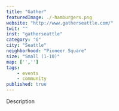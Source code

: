 ```yaml
---
title: "Gather"
featuredImage: ./-hamburgers.png
website: "http://www.gatherseattle.com/"
twit: ""
inst: "gatherseattle"
category: "G"
city: "Seattle"
neighborhood: "Pioneer Square"
size: "Small (1-10)"
map: ['','']
tags:
    - events
    - community
published: true
---
```


Description
